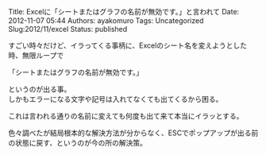 Title: Excelに「シートまたはグラフの名前が無効です。」と言われて
Date: 2012-11-07 05:44
Authors: ayakomuro
Tags:  Uncategorized
Slug:2012/11/excel
Status: published

すごい時々だけど、イラってくる事柄に、Excelのシート名を変えようとした時、無限ループで


「シートまたはグラフの名前が無効です。」

というのが出る事。  
しかもエラーになる文字や記号は入れてなくても出てくるから困る。

これは言われる通りの名前に変えても何度も出て来て本当にイラッとする。

色々調べたが結局根本的な解決方法が分からなく、ESCでポップアップが出る前の状態に戻す、というのが今の所の解決策。
